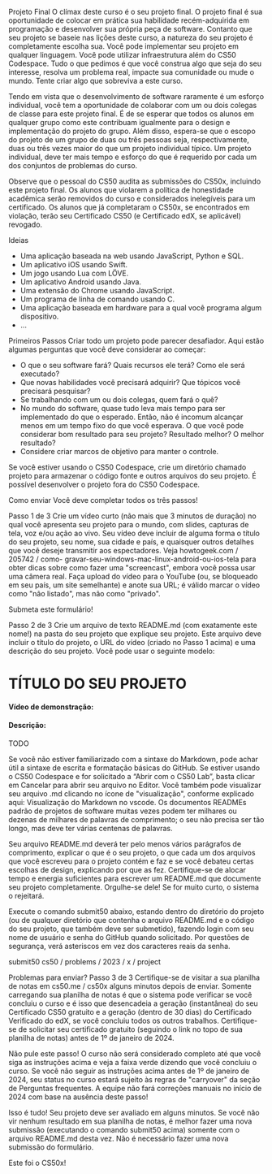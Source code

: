 Projeto Final
O clímax deste curso é o seu projeto final. O projeto final é sua oportunidade de colocar em prática sua habilidade recém-adquirida em programação e desenvolver sua própria peça de software. Contanto que seu projeto se baseie nas lições deste curso, a natureza do seu projeto é completamente escolha sua. Você pode implementar seu projeto em qualquer linguagem. Você pode utilizar infraestrutura além do CS50 Codespace. Tudo o que pedimos é que você construa algo que seja do seu interesse, resolva um problema real, impacte sua comunidade ou mude o mundo. Tente criar algo que sobreviva a este curso.

Tendo em vista que o desenvolvimento de software raramente é um esforço individual, você tem a oportunidade de colaborar com um ou dois colegas de classe para este projeto final. É de se esperar que todos os alunos em qualquer grupo como este contribuam igualmente para o design e implementação do projeto do grupo. Além disso, espera-se que o escopo do projeto de um grupo de duas ou três pessoas seja, respectivamente, duas ou três vezes maior do que um projeto individual típico. Um projeto individual, deve ter mais tempo e esforço do que é requerido por cada um dos conjuntos de problemas do curso.

Observe que o pessoal do CS50 audita as submissões do CS50x, incluindo este projeto final. Os alunos que violarem a política de honestidade acadêmica serão removidos do curso e considerados inelegíveis para um certificado. Os alunos que já completaram o CS50x, se encontrados em violação, terão seu Certificado CS50 (e Certificado edX, se aplicável) revogado.

Ideias
- Uma aplicação baseada na web usando JavaScript, Python e SQL.
- Um aplicativo iOS usando Swift.
- Um jogo usando Lua com LÖVE.
- Um aplicativo Android usando Java.
- Uma extensão do Chrome usando JavaScript.
- Um programa de linha de comando usando C.
- Uma aplicação baseada em hardware para a qual você programa algum dispositivo.
- ...

Primeiros Passos
Criar todo um projeto pode parecer desafiador. Aqui estão algumas perguntas que você deve considerar ao começar:

- O que o seu software fará? Quais recursos ele terá? Como ele será executado?
- Que novas habilidades você precisará adquirir? Que tópicos você precisará pesquisar?
- Se trabalhando com um ou dois colegas, quem fará o quê?
- No mundo do software, quase tudo leva mais tempo para ser implementado do que o esperado. Então, não é incomum alcançar menos em um tempo fixo do que você esperava. O que você pode considerar bom resultado para seu projeto? Resultado melhor? O melhor resultado?
- Considere criar marcos de objetivo para manter o controle.

Se você estiver usando o CS50 Codespace, crie um diretório chamado projeto para armazenar o código fonte e outros arquivos do seu projeto. É possível desenvolver o projeto fora do CS50 Codespace.

Como enviar
Você deve completar todos os três passos!

Passo 1 de 3
Crie um vídeo curto (não mais que 3 minutos de duração) no qual você apresenta seu projeto para o mundo, com slides, capturas de tela, voz e/ou ação ao vivo. Seu vídeo deve incluir de alguma forma o título do seu projeto, seu nome, sua cidade e país, e quaisquer outros detalhes que você deseje transmitir aos espectadores. Veja howtogeek.com / 205742 / como- gravar-seu-windows-mac-linux-android-ou-ios-tela para obter dicas sobre como fazer uma "screencast", embora você possa usar uma câmera real. Faça upload do vídeo para o YouTube (ou, se bloqueado em seu país, um site semelhante) e anote sua URL; é válido marcar o vídeo como "não listado", mas não como "privado".

Submeta este formulário!

Passo 2 de 3
Crie um arquivo de texto README.md (com exatamente este nome!) na pasta do seu projeto que explique seu projeto. Este arquivo deve incluir o título do projeto, o URL do vídeo (criado no Passo 1 acima) e uma descrição do seu projeto. Você pode usar o seguinte modelo:

# TÍTULO DO SEU PROJETO
#### Vídeo de demonstração: <URL AQUI>
#### Descrição:
TODO

Se você não estiver familiarizado com a sintaxe do Markdown, pode achar útil a sintaxe de escrita e formatação básicas do GitHub. Se estiver usando o CS50 Codespace e for solicitado a “Abrir com o CS50 Lab”, basta clicar em Cancelar para abrir seu arquivo no Editor. Você também pode visualizar seu arquivo .md clicando no ícone de "visualização", conforme explicado aqui: Visualização do Markdown no vscode. Os documentos READMEs padrão de projetos de software muitas vezes podem ter milhares ou dezenas de milhares de palavras de comprimento; o seu não precisa ser tão longo, mas deve ter várias centenas de palavras.

Seu arquivo README.md deverá ter pelo menos vários parágrafos de comprimento, explicar o que é o seu projeto, o que cada um dos arquivos que você escreveu para o projeto contém e faz e se você debateu certas escolhas de design, explicando por que as fez. Certifique-se de alocar tempo e energia suficientes para escrever um README.md que documente seu projeto completamente. Orgulhe-se dele! Se for muito curto, o sistema o rejeitará.

Execute o comando submit50 abaixo, estando dentro do diretório do projeto (ou de qualquer diretório que contenha o arquivo README.md e o código do seu projeto, que também deve ser submetido), fazendo login com seu nome de usuário e senha do GitHub quando solicitado. Por questões de segurança, verá asteriscos em vez dos caracteres reais da senha.

submit50 cs50 / problems / 2023 / x / project

Problemas para enviar?
Passo 3 de 3
Certifique-se de visitar a sua planilha de notas em cs50.me / cs50x alguns minutos depois de enviar. Somente carregando sua planilha de notas é que o sistema pode verificar se você concluiu o curso e é isso que desencadeia a geração (instantânea) do seu Certificado CS50 gratuito e a geração (dentro de 30 dias) do Certificado Verificado do edX, se você concluiu todos os outros trabalhos. Certifique-se de solicitar seu certificado gratuito (seguindo o link no topo de sua planilha de notas) antes de 1º de janeiro de 2024.

Não pule este passo! O curso não será considerado completo até que você siga as instruções acima e veja a faixa verde dizendo que você concluiu o curso. Se você não seguir as instruções acima antes de 1º de janeiro de 2024, seu status no curso estará sujeito às regras de "carryover" da seção de Perguntas frequentes. A equipe não fará correções manuais no início de 2024 com base na ausência deste passo!

Isso é tudo! Seu projeto deve ser avaliado em alguns minutos. Se você não vir nenhum resultado em sua planilha de notas, é melhor fazer uma nova submissão (executando o comando submit50 acima) somente com o arquivo README.md desta vez. Não é necessário fazer uma nova submissão do formulário. 

Este foi o CS50x!